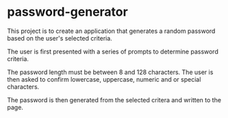 # password-generator
This project is to create an application that generates a random password based on the user's selected criteria. 

The user is first presented with a series of prompts to determine password criteria. 

The password length must be between 8 and 128 characters. The user is then asked to confirm lowercase, uppercase, numeric and or special characters. 

The password is then generated from the selected critera and written to the page. 
